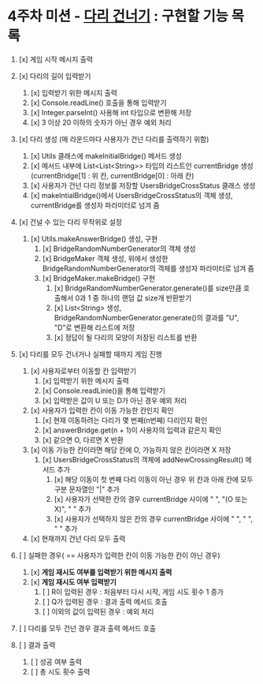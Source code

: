 # 4주차 미션 - [다리 건너기](https://www.notion.so/ca474d281e414157881a7047f8ebe24a?v=11d6ac51a94948b392677cbf12ddd306) : 구현할 기능 목록

1. [x] 게임 시작 메시지 출력
2. [x] 다리의 길이 입력받기
   1. [x] 입력받기 위한 메시지 출력
   2. [x] Console.readLine() 호출을 통해 입력받기
   3. [x] Integer.parseInt() 사용해 int 타입으로 변환해 저장
   4. [x] 3 이상 20 이하의 숫자가 아닌 경우 예외 처리
3. [x] 다리 생성 (매 라운드마다 사용자가 건넌 다리를 출력하기 위함)
   1. [x] Utils 클래스에 makeInitialBridge() 메서드 생성
   2. [x] 메서드 내부에 List<List<String\>> 타입의 리스트인 currentBridge 생성(currentBridge[1] : 위 칸, currentBridge[0] : 아래 칸)
   3. [x] 사용자가 건넌 다리 정보를 저장할 UsersBridgeCrossStatus 클래스 생성
   4. [x] makeIntialBridge()에서 UsersBridgeCrossStatus의 객체 생성, currentBridge를 생성자 파라미터로 넘겨 줌
4. [x] 건널 수 있는 다리 무작위로 설정
   1. [x] Utils.makeAnswerBridge() 생성, 구현
      1. [x] BridgeRandomNumberGenerator의 객체 생성
      2. [x] BridgeMaker 객체 생성, 위에서 생성한 BridgeRandomNumberGenerator의 객체를 생성자 파라미터로 넘겨 줌
      3. [x] BridgeMaker.makeBridge() 구현
         1. [x] BridgeRandomNumberGenerator.generate()를 size만큼 호출해서 0과 1 중 하나의 랜덤 값 size개 반환받기
         2. [x] List<String\> 생성, BridgeRandomNumberGenerator.generate()의 결과를 "U", "D"로 변환해 리스트에 저장
         3. [x] 정답이 될 다리의 모양이 저장된 리스트를 반환


1. [x] 다리를 모두 건너거나 실패할 때까지 게임 진행
   1. [x] 사용자로부터 이동할 칸 입력받기
      1. [x] 입력받기 위한 메시지 출력
      2. [x] Console.readLinie()을 통해 입력받기
      3. [x] 입력받은 값이 U 또는 D가 아닌 경우 예외 처리
   2. [x] 사용자가 입력한 칸이 이동 가능한 칸인지 확인
      1. [x] 현재 이동하려는 다리가 몇 번째(n번째) 다리인지 확인
      2. [x] answerBridge.get(n + 1)이 사용자의 입력과 같은지 확인
      3. [x] 같으면 O, 다르면 X 반환
   3. [x] 이동 가능한 칸이라면 해당 칸에 O, 가능하지 않은 칸이라면 X 저장
      1. [x] UsersBridgeCrossStatus의 객체에 addNewCrossingResult() 메서드 추가
         1. [x] 해당 이동이 첫 번째 다리 이동이 아닌 경우 위 칸과 아래 칸에 모두 구분 문자열인 "|" 추가
         2. [x] 사용자가 선택한 칸의 경우 currentBridge 사이에 " ", "(O 또는 X)", " "  추가
         3. [x] 사용자가 선택하지 않은 칸의 경우 currentBridge 사이에 " ", " ", " " 추가
   4. [x] 현재까지 건넌 다리 모두 출력


2. [ ] 실패한 경우( == 사용자가 입력한 칸이 이동 가능한 칸이 아닌 경우)
   1. [x] **게임 재시도 여부를 입력받기 위한 메시지 출력**
   2. [x] **게임 재시도 여부 입력받기**
      1. [ ] R이 입력된 경우 : 처음부터 다시 시작, 게임 시도 횟수 1 증가
      2. [ ] Q가 입력된 경우 : 결과 출력 메서드 호출
      3. [ ] 이외의 값이 입력된 경우 : 예외 처리
3. [ ] 다리를 모두 건넌 경우 결과 출력 메서드 호출


4. [ ] 결과 출력
   1. [ ] 성공 여부 출력
   2. [ ] 총 시도 횟수 출력